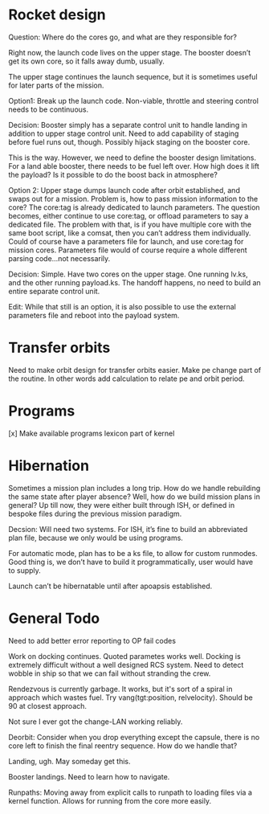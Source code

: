 Rocket design
=========

Question: Where do the cores go, and what are they responsible for?

Right now, the launch code lives on the upper stage.  The booster doesn’t get its own core, so it falls away dumb, usually.  

The upper stage continues the launch sequence, but it is sometimes useful for later parts of the mission.

Option1: Break up the launch code.  Non-viable, throttle and steering control needs to be continuous.  

Decision: Booster simply has a separate control unit to handle landing in addition to upper stage control unit.  Need to add capability of staging before fuel runs out, though.  Possibly hijack staging on the booster core.

This is the way.  However, we need to define the booster design limitations.  For a land able booster, there needs to be fuel left over.  How high does it lift the payload?  Is it possible to do the boost back in atmosphere?

Option 2: Upper stage dumps launch code after orbit established, and swaps out for a mission.  Problem is, how to pass mission information to the core?  The core:tag is already dedicated to launch parameters.  The question becomes, either continue to use core:tag, or offload parameters to say a dedicated file.  The problem with that, is if you have multiple core with the same boot script, like a comsat, then you can’t address them individually.  Could of course have a parameters file for launch, and use core:tag for mission cores.  Parameters file would of course require a whole different parsing code…not necessarily.

Decision: Simple.  Have two cores on the upper stage.  One running lv.ks, and the other running payload.ks.  The handoff happens, no need to build an entire separate control unit.  

Edit:  While that still is an option, it is also possible to use the external parameters file and reboot into the payload system.

Transfer orbits
==========

Need to make orbit design for transfer orbits easier.  Make pe change part of the routine.  In other words add calculation to relate pe and orbit period.

Programs
========

[x] Make available programs lexicon part of kernel

Hibernation
===========
Sometimes a mission plan includes a long trip.  How do we handle rebuilding the same state after player absence?  Well, how do we build mission plans in general?  Up till now, they were either built through ISH, or defined in bespoke files during the previous mission paradigm.

Decsion: Will need two systems.  For ISH, it’s fine to build an abbreviated plan file, because we only would be using programs.  

For automatic mode, plan has to be a ks file, to allow for custom runmodes.  Good thing is, we don’t have to build it programmatically, user would have to supply.

Launch can’t be hibernatable until after apoapsis established.


General Todo
=========

Need to add better error reporting to OP fail codes

Work on docking continues.  Quoted parametes works well.  Docking is extremely difficult without a well designed RCS system.  Need to detect wobble in ship so that we can fail without stranding the crew.

Rendezvous is currently garbage.  It works, but it's sort of a spiral in approach which wastes fuel.  Try vang(tgt:position, relvelocity).  Should be 90 at closest approach.

Not sure I ever got the change-LAN working reliably.

Deorbit: Consider when you drop everything except the capsule, there is no core left to finish the final reentry sequence.  How do we handle that?

Landing, ugh.  May someday get this.

Booster landings.  Need to learn how to navigate.

Runpaths: Moving away from explicit calls to runpath to loading files via a kernel function.  Allows for running from the core more easily.
